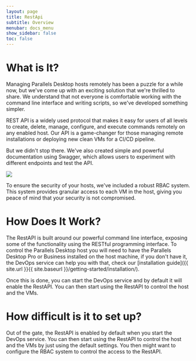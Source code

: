```yaml
---
layout: page
title: RestApi
subtitle: Overview
menubar: docs_menu
show_sidebar: false
toc: false
---
```


# What is It?

Managing Parallels Desktop hosts remotely has been a puzzle for a while now, but we've come up with an exciting solution that we're thrilled to share. We understand that not everyone is comfortable working with the command line interface and writing scripts, so we've developed something simpler. 

REST API is a widely used protocol that makes it easy for users of all levels to create, delete, manage, configure, and execute commands remotely on any enabled host. Our API is a game-changer for those managing remote installations or deploying new clean VMs for a CI/CD pipeline. 

But we didn't stop there. We've also created simple and powerful documentation using Swagger, which allows users to experiment with different endpoints and test the API. 

<div class="flex-center"><img src="{{ site.url }}{{ site.baseurl }}/assets/img/restapi_swagger.png"></div>

To ensure the security of your hosts, we've included a robust RBAC system. This system provides granular access to each VM in the host, giving you peace of mind that your security is not compromised.

# How Does It Work?

The RestAPI is built around our powerful command line interface, exposing some of the functionality using the RESTful programming interface. To control the Parallels Desktop host you will need to have the Parallels Desktop Pro or Business installed on the host machine, if you don't have it, the DevOps service can help you with that, check our [installation guide]({{ site.url }}{{ site.baseurl }}/getting-started/installation/).

Once this is done, you can start the DevOps service and by default it will enable the RestAPI. You can then start using the RestAPI to control the host and the VMs.

# How difficult is it to set up?

Out of the gate, the RestAPI is enabled by default when you start the DevOps service. You can then start using the RestAPI to control the host and the VMs by just using the default settings. You then might want to configure the RBAC system to control the access to the RestAPI.
